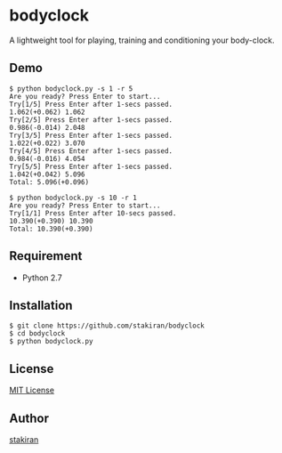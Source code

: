# bodyclock
A lightweight tool for playing, training and conditioning your body-clock.

## Demo

```
$ python bodyclock.py -s 1 -r 5
Are you ready? Press Enter to start...
Try[1/5] Press Enter after 1-secs passed.
1.062(+0.062) 1.062
Try[2/5] Press Enter after 1-secs passed.
0.986(-0.014) 2.048
Try[3/5] Press Enter after 1-secs passed.
1.022(+0.022) 3.070
Try[4/5] Press Enter after 1-secs passed.
0.984(-0.016) 4.054
Try[5/5] Press Enter after 1-secs passed.
1.042(+0.042) 5.096
Total: 5.096(+0.096)

$ python bodyclock.py -s 10 -r 1
Are you ready? Press Enter to start...
Try[1/1] Press Enter after 10-secs passed.
10.390(+0.390) 10.390
Total: 10.390(+0.390)
```

## Requirement

- Python 2.7

## Installation

```
$ git clone https://github.com/stakiran/bodyclock
$ cd bodyclock
$ python bodyclock.py
```

## License

[MIT License](LICENSE)

## Author

[stakiran](https://github.com/stakiran)
